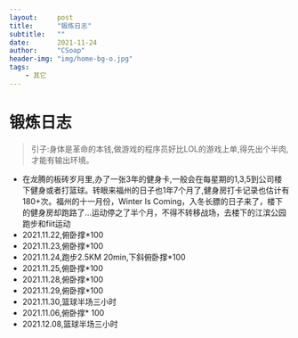```yaml
---
layout:     post
title:      "锻炼日志"
subtitle:   ""
date:       2021-11-24
author:     "CSoap"
header-img: "img/home-bg-o.jpg"
tags:
    - 其它
---
```


# 锻炼日志
> 引子:身体是革命的本钱,做游戏的程序员好比LOL的游戏上单,得先出个半肉,才能有输出环境。

- 在龙腾的板砖岁月里,办了一张3年的健身卡,一般会在每星期的1,3,5到公司楼下健身或者打篮球。转眼来福州的日子也1年7个月了,健身房打卡记录也估计有180+次。福州的十一月份，Winter Is Coming，入冬长膘的日子来了，楼下的健身房却跑路了...运动停之了半个月，不得不转移战场，去楼下的江滨公园跑步和fiit运动
- 2021.11.22,俯卧撑*100
- 2021.11.23,俯卧撑*100
- 2021.11.24,跑步2.5KM 20min,下斜俯卧撑*100
- 2021.11.25,俯卧撑*100
- 2021.11.28,俯卧撑*100
- 2021.11.29,俯卧撑*100
- 2021.11.30,篮球半场三小时
- 2021.11.06,俯卧撑* 100
- 2021.12.08,篮球半场三小时